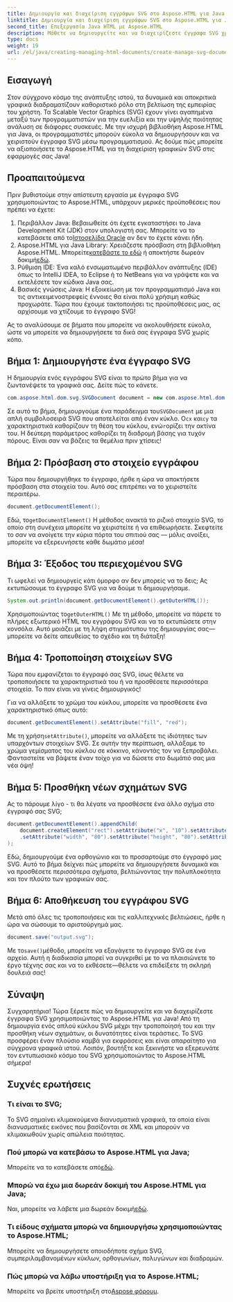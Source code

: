 ```yaml
---
title: Δημιουργία και διαχείριση εγγράφων SVG στο Aspose.HTML για Java
linktitle: Δημιουργία και διαχείριση εγγράφων SVG στο Aspose.HTML για Java
second_title: Επεξεργασία Java HTML με Aspose.HTML
description: Μάθετε να δημιουργείτε και να διαχειρίζεστε έγγραφα SVG χρησιμοποιώντας το Aspose.HTML για Java! Αυτός ο περιεκτικός οδηγός καλύπτει τα πάντα, από τη βασική δημιουργία έως την προηγμένη χειραγώγηση.
type: docs
weight: 19
url: /el/java/creating-managing-html-documents/create-manage-svg-documents/
---
```

## Εισαγωγή
Στον σύγχρονο κόσμο της ανάπτυξης ιστού, τα δυναμικά και αποκριτικά γραφικά διαδραματίζουν καθοριστικό ρόλο στη βελτίωση της εμπειρίας του χρήστη. Τα Scalable Vector Graphics (SVG) έχουν γίνει αγαπημένα μεταξύ των προγραμματιστών για την ευελιξία και την υψηλής ποιότητας ανάλυση σε διάφορες συσκευές. Με την ισχυρή βιβλιοθήκη Aspose.HTML για Java, οι προγραμματιστές μπορούν εύκολα να δημιουργήσουν και να χειριστούν έγγραφα SVG μέσω προγραμματισμού. Ας δούμε πώς μπορείτε να αξιοποιήσετε το Aspose.HTML για τη διαχείριση γραφικών SVG στις εφαρμογές σας Java!
## Προαπαιτούμενα
Πριν βυθιστούμε στην απίστευτη εργασία με έγγραφα SVG χρησιμοποιώντας το Aspose.HTML, υπάρχουν μερικές προϋποθέσεις που πρέπει να έχετε:
1.  Περιβάλλον Java: Βεβαιωθείτε ότι έχετε εγκαταστήσει το Java Development Kit (JDK) στον υπολογιστή σας. Μπορείτε να το κατεβάσετε από το[Ιστοσελίδα Oracle](https://www.oracle.com/java/technologies/javase-jdk11-downloads.html) αν δεν το έχετε κάνει ήδη.
2.  Aspose.HTML για Java Library: Χρειάζεστε πρόσβαση στη βιβλιοθήκη Aspose.HTML. Μπορείτε[κατεβάστε το εδώ](https://releases.aspose.com/html/java/) ή αποκτήστε δωρεάν δοκιμή[εδώ](https://releases.aspose.com/).
3. Ρύθμιση IDE: Ένα καλό ενσωματωμένο περιβάλλον ανάπτυξης (IDE) όπως το IntelliJ IDEA, το Eclipse ή το NetBeans για να γράψετε και να εκτελέσετε τον κώδικα Java σας.
4. Βασικές γνώσεις Java: Η εξοικείωση με τον προγραμματισμό Java και τις αντικειμενοστρεφείς έννοιες θα είναι πολύ χρήσιμη καθώς προχωράτε.
Τώρα που έχουμε τακτοποιήσει τις προϋποθέσεις μας, ας αρχίσουμε να χτίζουμε το έγγραφο SVG!

Ας το αναλύσουμε σε βήματα που μπορείτε να ακολουθήσετε εύκολα, ώστε να μπορείτε να δημιουργήσετε τα δικά σας έγγραφα SVG χωρίς κόπο.
## Βήμα 1: Δημιουργήστε ένα έγγραφο SVG
Η δημιουργία ενός εγγράφου SVG είναι το πρώτο βήμα για να ζωντανέψετε τα γραφικά σας. Δείτε πώς το κάνετε.

```java
com.aspose.html.dom.svg.SVGDocument document = new com.aspose.html.dom.svg.SVGDocument("<svg xmlns='http://www.w3.org/2000/svg'><circle cx='50' cy='50' r='40'/></svg>", ".");
```

 Σε αυτό το βήμα, δημιουργούμε ένα παράδειγμα του`SVGDocument` με μια απλή συμβολοσειρά SVG που αποτελείται από έναν κύκλο. Ο`cx` και`cy` τα χαρακτηριστικά καθορίζουν τη θέση του κύκλου, ενώ`r`ορίζει την ακτίνα του. Η δεύτερη παράμετρος καθορίζει τη διαδρομή βάσης για τυχόν πόρους. Είναι σαν να βάζεις τα θεμέλια πριν χτίσεις!
## Βήμα 2: Πρόσβαση στο στοιχείο εγγράφου
Τώρα που δημιουργήθηκε το έγγραφο, ήρθε η ώρα να αποκτήσετε πρόσβαση στα στοιχεία του. Αυτό σας επιτρέπει να το χειριστείτε περαιτέρω.

```java
document.getDocumentElement();
```

 Εδώ, το`getDocumentElement()` Η μέθοδος ανακτά το ριζικό στοιχείο SVG, το οποίο στη συνέχεια μπορείτε να χειριστείτε ή να επιθεωρήσετε. Σκεφτείτε το σαν να ανοίγετε την κύρια πόρτα του σπιτιού σας — μόλις ανοίξει, μπορείτε να εξερευνήσετε κάθε δωμάτιο μέσα!
## Βήμα 3: Έξοδος του περιεχομένου SVG
Τι ωφελεί να δημιουργείς κάτι όμορφο αν δεν μπορείς να το δεις; Ας εκτυπώσουμε το έγγραφο SVG για να δούμε τι δημιουργήσαμε.

```java
System.out.println(document.getDocumentElement().getOuterHTML());
```

 Χρησιμοποιώντας το`getOuterHTML()` Με τη μέθοδο, μπορείτε να πάρετε το πλήρες εξωτερικό HTML του εγγράφου SVG και να το εκτυπώσετε στην κονσόλα. Αυτό μοιάζει με τη λήψη στιγμιότυπου της δημιουργίας σας—μπορείτε να δείτε απευθείας το σχέδιο και τη διάταξη!
## Βήμα 4: Τροποποίηση στοιχείων SVG
Τώρα που εμφανίζεται το έγγραφό σας SVG, ίσως θέλετε να τροποποιήσετε τα χαρακτηριστικά του ή να προσθέσετε περισσότερα στοιχεία. Το παν είναι να γίνεις δημιουργικός!

Για να αλλάξετε το χρώμα του κύκλου, μπορείτε να προσθέσετε ένα χαρακτηριστικό όπως αυτό:
```java
document.getDocumentElement().setAttribute("fill", "red");
```

 Με τη χρήση`setAttribute()`, μπορείτε να αλλάξετε τις ιδιότητες των υπαρχόντων στοιχείων SVG. Σε αυτήν την περίπτωση, αλλάξαμε το χρώμα γεμίσματος του κύκλου σε κόκκινο, κάνοντάς τον να ξεπροβάλει. Φανταστείτε να βάψετε έναν τοίχο για να δώσετε στο δωμάτιό σας μια νέα όψη!
## Βήμα 5: Προσθήκη νέων σχημάτων SVG
Ας το πάρουμε λίγο - τι θα λέγατε να προσθέσετε ένα άλλο σχήμα στο έγγραφό σας SVG; 

```java
document.getDocumentElement().appendChild(
    document.createElement("rect").setAttribute("x", "10").setAttribute("y", "10")
    .setAttribute("width", "80").setAttribute("height", "80").setAttribute("fill", "blue")
);
```

Εδώ, δημιουργούμε ένα ορθογώνιο και το προσαρτούμε στο έγγραφό μας SVG. Αυτό το βήμα δείχνει πώς μπορείτε να δημιουργήσετε δυναμικά και να προσθέσετε περισσότερα σχήματα, βελτιώνοντας την πολυπλοκότητα και τον πλούτο των γραφικών σας.
## Βήμα 6: Αποθήκευση του εγγράφου SVG
Μετά από όλες τις τροποποιήσεις και τις καλλιτεχνικές βελτιώσεις, ήρθε η ώρα να σώσουμε το αριστούργημά μας.

```java
document.save("output.svg");
```

 Με το`save()`μέθοδο, μπορείτε να εξαγάγετε το έγγραφο SVG σε ένα αρχείο. Αυτή η διαδικασία μπορεί να συγκριθεί με το να πλαισιώνετε το έργο τέχνης σας και να το εκθέσετε—θέλετε να επιδείξετε τη σκληρή δουλειά σας!
## Σύναψη
Συγχαρητήρια! Τώρα ξέρετε πώς να δημιουργείτε και να διαχειρίζεστε έγγραφα SVG χρησιμοποιώντας το Aspose.HTML για Java! Από τη δημιουργία ενός απλού κύκλου SVG μέχρι την τροποποίησή του και την προσθήκη νέων σχημάτων, οι δυνατότητες είναι τεράστιες. Το SVG προσφέρει έναν πλούσιο καμβά για εκφράσεις και είναι απαραίτητο για σύγχρονα γραφικά ιστού. Λοιπόν, βουτήξτε και ξεκινήστε να εξερευνάτε τον εντυπωσιακό κόσμο του SVG χρησιμοποιώντας το Aspose.HTML σήμερα!
## Συχνές ερωτήσεις
### Τι είναι το SVG;
Το SVG σημαίνει κλιμακούμενα διανυσματικά γραφικά, τα οποία είναι διανυσματικές εικόνες που βασίζονται σε XML και μπορούν να κλιμακωθούν χωρίς απώλεια ποιότητας.
### Πού μπορώ να κατεβάσω το Aspose.HTML για Java;
 Μπορείτε να το κατεβάσετε από[εδώ](https://releases.aspose.com/html/java/).
### Μπορώ να έχω μια δωρεάν δοκιμή του Aspose.HTML για Java;
 Ναι, μπορείτε να λάβετε μια δωρεάν δοκιμή[εδώ](https://releases.aspose.com/).
### Τι είδους σχήματα μπορώ να δημιουργήσω χρησιμοποιώντας το Aspose.HTML;
Μπορείτε να δημιουργήσετε οποιοδήποτε σχήμα SVG, συμπεριλαμβανομένων κύκλων, ορθογωνίων, πολυγώνων και διαδρομών.
### Πώς μπορώ να λάβω υποστήριξη για το Aspose.HTML;
Μπορείτε να βρείτε υποστήριξη στο[Aspose φόρουμ](https://forum.aspose.com/c/html/29).